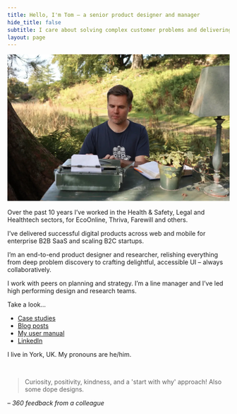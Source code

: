 ```yaml
---
title: Hello, I'm Tom – a senior product designer and manager
hide_title: false
subtitle: I care about solving complex customer problems and delivering impactful solutions, collaboratively.
layout: page 
---
```


![Tom at a typewriter outside](/images/tom-typewriter.webp "Tom at a typewriter outside")

<div class="post-subtitle" markdown="1"></div>

Over the past 10 years I’ve worked in the Health & Safety, Legal and Healthtech sectors, for EcoOnline, Thriva, Farewill and others. 

I’ve delivered successful digital products across web and mobile for enterprise B2B SaaS and scaling B2C startups.

I’m an end-to-end product designer and researcher, relishing everything from deep problem discovery to crafting delightful, accessible UI – always collaboratively. 

I work with peers on planning and strategy. I’m a line manager and I’ve led high performing design and research teams.

Take a look...

* [Case studies](/portfolio/)
* [Blog posts](/blog/)
* [My user manual](/user-manual/)
* [LinkedIn](https://www.linkedin.com/in/tom-hiskey-79390822/)

I live in York, UK. My pronouns are he/him.

<br/>

<div class="feature-block" markdown="1">

> Curiosity, positivity, kindness, and a 'start with why' approach! Also some dope designs.

– *360 feedback from a colleague*

</div>


